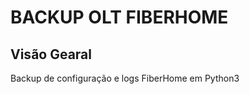 
# BACKUP OLT FIBERHOME

## Visão Gearal
<p> Backup de configuração e logs FiberHome em Python3</p>


  
